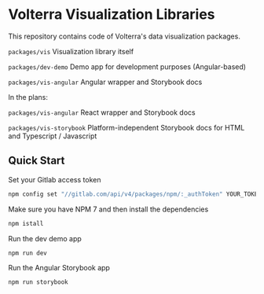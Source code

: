 # Volterra Visualization Libraries
This repository contains code of Volterra's data visualization packages.

`packages/vis` Visualization library itself

`packages/dev-demo` Demo app for development purposes (Angular-based)

`packages/vis-angular` Angular wrapper and Storybook docs

In the plans:

`packages/vis-angular` React wrapper and Storybook docs

`packages/vis-storybook` Platform-independent Storybook docs for HTML and Typescript / Javascript


## Quick Start
Set your Gitlab access token
```bash
npm config set "//gitlab.com/api/v4/packages/npm/:_authToken" YOUR_TOKEN
```

Make sure you have NPM 7 and then install the dependencies
```bash
npm istall
```

Run the dev demo app
```bash
npm run dev
```


Run the Angular Storybook app
```bash
npm run storybook
```
